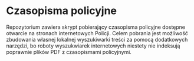 # Czasopisma policyjne
 
Repozytorium zawiera skrypt pobierający czasopisma policyjne dostępne otwarcie na stronach internetowych Policji. Celem pobrania jest możliwość zbudowania własnej lokalnej wyszukiwarki treści za pomocą dodatkowych narzędzi, bo roboty wyszukwiarek internetowych niestety nie indeksują poprawnie plików PDF z czasopismami policyjnymi.
